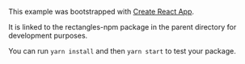 This example was bootstrapped with [Create React App](https://github.com/facebook/create-react-app).

It is linked to the rectangles-npm package in the parent directory for development purposes.

You can run `yarn install` and then `yarn start` to test your package.
